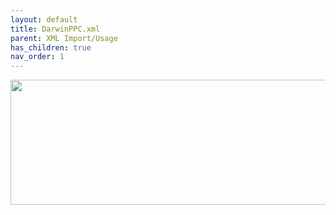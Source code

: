 ```yaml
---
layout: default
title: DarwinPPC.xml
parent: XML Import/Usage
has_children: true
nav_order: 1
---
```


<p align="center">
  <img width="650" height="200" src="../../../../assets/HeaderDarwinPPCxml.png">
</p>
